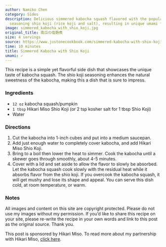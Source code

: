 ```yaml
---
author: Namiko Chen
category: Sides
description: Delicious simmered kabocha squash flavored with the popular Japanese
  seasoning shio koji (rice koji and salt), resulting in unique umami flavor.
image: simmered_kabocha_with_shio_koji.jpg
original_title: 南瓜の塩麹煮
size: 4 servings
source: https://www.justonecookbook.com/simmered-kabocha-with-shio-koji/
time: 10 minutes
title: Simmered Kabocha with Shio Koji
umami: ✓
---
```

This recipe is a simple yet flavorful side dish that showcases the unique taste of kabocha squash. The shio koji seasoning enhances the natural sweetness of the kabocha, making this a dish that is sure to impress.

### Ingredients

* `12 oz` kabocha squash/pumpkin
* `1 tbsp` Hikari Miso Shio Koji (or 2 tsp kosher salt for 1 tbsp Shio Koji)
* Water

### Directions

1. Cut the kabocha into 1-inch cubes and put into a medium saucepan.
2. Add just enough water to completely cover kabocha, and add Hikari Miso Shio Koji.
3. Bring to a boil then lower the heat to simmer. Cook the kabocha until a skewer goes through smoothly, about 4-5 minutes.
4. Cover with a lid and set aside to allow the flavor to slowly be absorbed. Let the kabocha squash cook slowly with the residual heat while it absorbs flavor from the shio koji. If you overcook the kabocha squash, it will get mushy and lose its shape and appeal. You can serve this dish cold, at room temperature, or warm.

### Notes

All images and content on this site are copyright protected. Please do not use my images without my permission. If you’d like to share this recipe on your site, please re-write the recipe in your own words and link to this post as the original source. Thank you.

This post is sponsored by Hikari Miso. To read more about my partnership with Hikari Miso, [click here](http://www.hikarimiso.com/news/detail/?id=29 "Hikari Miso Press Release").
